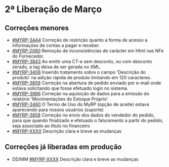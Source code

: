 # 2ª Liberação de Março

## Correções menores
* [#MYRP-3444](https://devmyrp.atlassian.net/browse/MYRP-3444) Correção de restrição quanto a forma de acesso a informações de contas a pagar e receber.
* [#MYRP-2080](https://devmyrp.atlassian.net/browse/MYRP-2080) Remoção de inconsistências de carácter em Html nas NFe do Fornecedor.
* [#MYRP-3843](https://devmyrp.atlassian.net/browse/MYRP-3843) Ao emitir uma CT-e sem desconto, ou com desconto zerado, a tag deixa de ser gerada no XML.
* [#MYRP-3406](https://devmyrp.atlassian.net/browse/MYRP-3460) Inserido tratamento sobre o campo 'Descrição do produto' na adição rápida de produto limitando em 120 caracteres.
* [#MYRP-3859](https://devmyrp.atlassian.net/browse/MYRP-3859) Correção na abertura de pedido enviado por e-mail onde estava solicitando que fosse efetuado login no sistema.
* [#MYRP-3986](https://devmyrp.atlassian.net/browse/MYRP-3986) Correção na aquisição de dados para a emissão do relatório 'Movimentações do Estoque Próprio'
* [#MYRP-3460](https://devmyrp.atlassian.net/browse/MYRP-3460) O Termo de Uso do MyRP (opção de aceite) estava aparecendo para nossos usuários (suporte)
* [#MYRP-3858](https://devmyrp.atlassian.net/browse/MYRP-3858) Correção no envio dos dados do vendedor do pedido, para que quando finalizado e efetuado o faturamento a partir do pedido, seja associado ao título no financeiro
* [#MYRP-XXXX]() Descrição clara e breve as mudanças

## Correções já liberadas em produção
* DD/MM [#MYRP-XXXX]() Descrição clara e breve as mudanças
